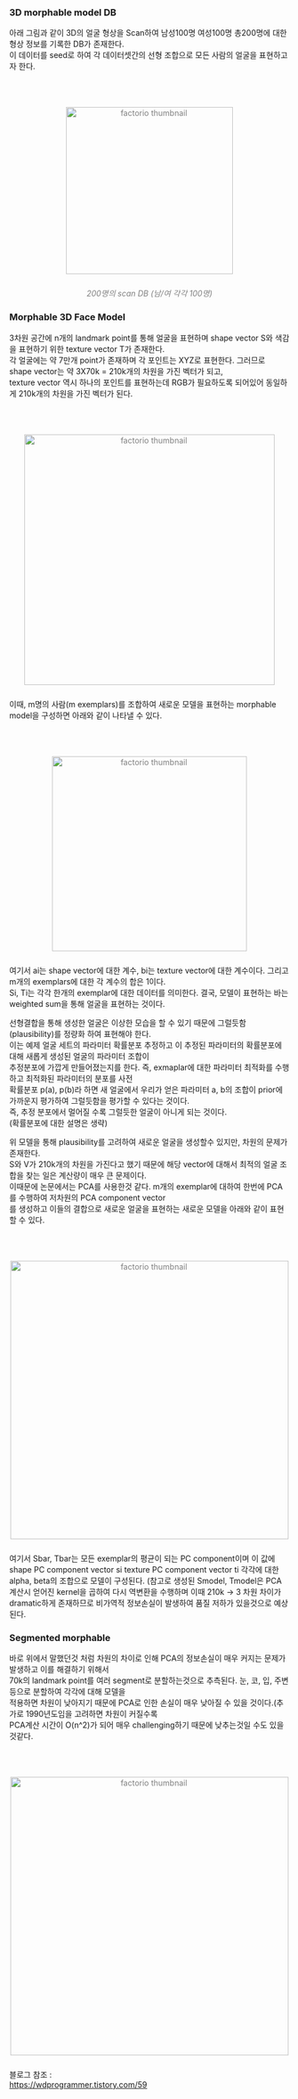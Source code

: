 ### 3D morphable model DB
아래 그림과 같이 3D의 얼굴 형상을 Scan하여 남성100명 여성100명 총200명에 대한 형상 정보를 기록한 DB가 존재한다.  
이 데이터를 seed로 하여 각 데이터셋간의 선형 조합으로 모든 사람의 얼굴을 표현하고자 한다.  

<p align="center" style="color:gray">
  <img style="margin:50px 0 10px 0" src="https://user-images.githubusercontent.com/40943064/122213191-a9681200-cee3-11eb-85a1-be25b3f3146c.png" alt="factorio thumbnail" width=300 />
  </p>
  <p align="center" style="color:gray">
        <em>200명의 scan DB (남/여 각각 100명)</em>
  </p> 
 
 ### Morphable 3D Face Model
3차원 공간에 n개의 landmark point를 통해 얼굴을 표현하며 shape vector S와 색감을 표현하기 위한 texture vector T가 존재한다.  
각 얼굴에는 약 7만개 point가 존재하며 각 포인트는 XYZ로 표현한다. 그러므로 shape vector는 약 3X70k = 210k개의 차원을 가진 벡터가 되고,  
texture vector 역시 하나의 포인트를 표현하는데 RGB가 필요하도록 되어있어 동일하게 210k개의 차원을 가진 벡터가 된다.  
  
<p align="center" style="color:gray">
  <img style="margin:50px 0 10px 0" src="https://user-images.githubusercontent.com/40943064/122214042-9ace2a80-cee4-11eb-95aa-379532e7c6f9.png" alt="factorio thumbnail" width=450 />
  </p>
  
이때, m명의 사람(m exemplars)를 조합하여 새로운 모델을 표현하는 morphable model을 구성하면 아래와 같이 나타낼 수 있다.   

<p align="center" style="color:gray">
  <img style="margin:50px 0 10px 0" src="https://user-images.githubusercontent.com/40943064/122215528-488e0900-cee6-11eb-9b33-8fc49a5b13bb.png" alt="factorio thumbnail" width=350 />
  </p> 
  
여기서 ai는 shape vector에 대한 계수, bi는 texture vector에 대한 계수이다. 그리고 m개의 exemplars에 대한 각 계수의 합은 1이다.  
Si, Ti는 각각 한개의 exemplar에 대한 데이터를 의미한다. 결국, 모델이 표현하는 바는 weighted sum을 통해 얼굴을 표현하는 것이다.  

선형결합을 통해 생성한 얼굴은 이상한 모습을 할 수 있기 때문에 그럴듯함(plausibility)를 정량화 하여 표현해야 한다.  
이는 예제 얼굴 세트의 파라미터 확률분포 추정하고 이 추정된 파라미터의 확률분포에 대해 새롭게 생성된 얼굴의 파라미터 조합이  
추정분포에 가깝게 만들어졌는지를 한다. 즉, exmaplar에 대한 파라미터 최적화를 수행하고 최적화된 파라미터의 분포를 사전  
확률분포 p(a), p(b)라 하면 새 얼굴에서 우리가 얻은 파라미터 a, b의 조합이 prior에 가까운지 평가하여 그럴듯함을 평가할 수 있다는 것이다.  
즉, 추정 분포에서 멀어질 수록 그럴듯한 얼굴이 아니게 되는 것이다.  
(확률분포에 대한 설명은 생략)  

위 모델을 통해 plausibility를 고려하여 새로운 얼굴을 생성할수 있지만, 차원의 문제가 존재한다.  
S와 V가 210k개의 차원을 가진다고 했기 때문에 해당 vector에 대해서 최적의 얼굴 조합을 찾는 일은 계산량이 매우 큰 문제이다.  
이때문에 논문에서는 PCA를 사용한것 같다. m개의 exemplar에 대하여 한번에 PCA를 수행하여 저차원의 PCA component vector  
를 생성하고 이들의 결합으로 새로운 얼굴을 표현하는 새로운 모델을 아래와 같이 표현할 수 있다.  
  
<p align="center" style="color:gray">
  <img style="margin:50px 0 10px 0" src="https://user-images.githubusercontent.com/40943064/122218375-58f3b300-cee9-11eb-904c-06e2a6dc0867.png" alt="factorio thumbnail" width=500 />
  </p>
  여기서 Sbar, Tbar는 모든 exemplar의 평균이 되는 PC component이며 이 값에 shape PC component vector si  
  texture PC component vector ti 각각에 대한 alpha, beta의 조합으로 모델이 구성된다.  
  (참고로 생성된 Smodel, Tmodel은 PCA 계산시 얻어진 kernel을 곱하여 다시 역변환을 수행하며 이때  
  210k -> 3 차원 차이가 dramatic하게 존재하므로 비가역적 정보손실이 발생하여 품질 저하가 있을것으로 예상된다.  
 
 ### Segmented morphable
 바로 위에서 말했던것 처럼 차원의 차이로 인해 PCA의 정보손실이 매우 커지는 문제가 발생하고 이를 해결하기 위해서  
 70k의 landmark point를 여러 segment로 분할하는것으로 추측된다. 눈, 코, 입, 주변 등으로 분할하여 각각에 대해 모델을  
 적용하면 차원이 낮아지기 때문에 PCA로 인한 손실이 매우 낮아질 수 있을 것이다.(추가로 1990년도임을 고려하면 차원이 커질수록  
 PCA계산 시간이 O(n^2)가 되어 매우 challenging하기 때문에 낮추는것일 수도 있을것같다.
   
<p align="center" style="color:gray">
  <img style="margin:50px 0 10px 0" src="https://user-images.githubusercontent.com/40943064/122221217-09fb4d00-ceec-11eb-8375-4fe8475c12ae.png" alt="factorio thumbnail" width=500 />
  </p>
   

  
 블로그 참조 :  
 https://wdprogrammer.tistory.com/59
